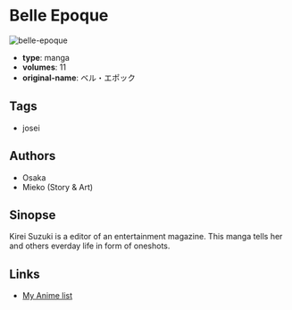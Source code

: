 # Belle Epoque

![belle-epoque](https://cdn.myanimelist.net/images/manga/3/26276.jpg)

-   **type**: manga
-   **volumes**: 11
-   **original-name**: ベル・エポック

## Tags

-   josei

## Authors

-   Osaka
-   Mieko (Story & Art)

## Sinopse

Kirei Suzuki is a editor of an entertainment magazine. This manga tells her and others everday life in form of oneshots.

## Links

-   [My Anime list](https://myanimelist.net/manga/17392/Belle_Epoque)

